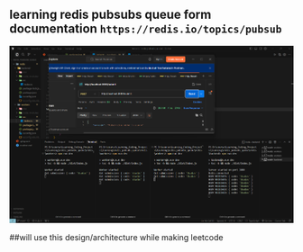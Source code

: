 ## learning redis pubsubs queue form documentation `https://redis.io/topics/pubsub`

![random workers taking from main backend server](2.png)


##will use this design/architecture  while making leetcode